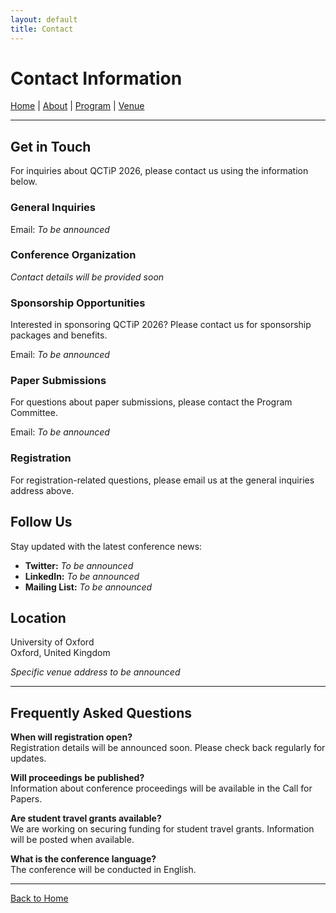 ```yaml
---
layout: default
title: Contact
---
```


# Contact Information

[Home](/) | [About](/about) | [Program](/program) | [Venue](/venue)

---

## Get in Touch

For inquiries about QCTiP 2026, please contact us using the information below.

### General Inquiries

Email: _To be announced_

### Conference Organization

_Contact details will be provided soon_

### Sponsorship Opportunities

Interested in sponsoring QCTiP 2026? Please contact us for sponsorship packages and benefits.

Email: _To be announced_

### Paper Submissions

For questions about paper submissions, please contact the Program Committee.

Email: _To be announced_

### Registration

For registration-related questions, please email us at the general inquiries address above.

## Follow Us

Stay updated with the latest conference news:

- **Twitter:** _To be announced_
- **LinkedIn:** _To be announced_
- **Mailing List:** _To be announced_

## Location

University of Oxford  
Oxford, United Kingdom

_Specific venue address to be announced_

---

## Frequently Asked Questions

**When will registration open?**  
Registration details will be announced soon. Please check back regularly for updates.

**Will proceedings be published?**  
Information about conference proceedings will be available in the Call for Papers.

**Are student travel grants available?**  
We are working on securing funding for student travel grants. Information will be posted when available.

**What is the conference language?**  
The conference will be conducted in English.

---

[Back to Home](/)
